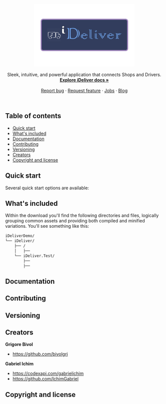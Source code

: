 <p align="center">
  <a href="#">
    <img src="https://github.com/IchimGabriel/iDeliver/blob/master/iDeliverDemo/iDeliver/Content/Images/header.png" alt="iDeliver logo"  height=200>
  </a>

  <p align="center">
    Sleek, intuitive, and powerful application that connects Shops and Drivers.
    <br>
    <a href="#"><strong>Explore iDeliver docs »</strong></a>
    <br>
    <br>
    <a href="#">Report bug</a>
    ·
    <a href="#">Request feature</a>
    ·
    <a href="#">Jobs</a>
    ·
    <a href="#">Blog</a>
  </p>
</p>

<br>

## Table of contents

- [Quick start](#quick-start)
- [What's included](#whats-included)
- [Documentation](#documentation)
- [Contributing](#contributing)
- [Versioning](#versioning)
- [Creators](#creators)
- [Copyright and license](#copyright-and-license)

## Quick start

Several quick start options are available:

## What's included

Within the download you'll find the following directories and files, logically grouping common assets and providing both compiled and minified variations. You'll see something like this:

```
iDeliverDemo/
└── iDeliver/
    ├── /
    │   ├──
    └── iDeliver.Test/
        ├── 
        ├── 
```
## Documentation
## Contributing
## Versioning

## Creators

**Grigore Bivol**

- <https://github.com/bivolgri>

**Gabriel Ichim**

- <https://codexapi.com/gabrielichim>
- <https://github.com/IchimGabriel>

## Copyright and license

